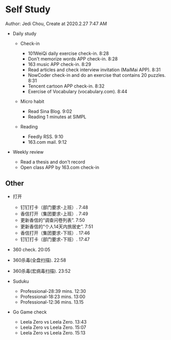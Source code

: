 # Self Study

Author: Jedi Chou, Create at 2020.2.27 7:47 AM

* Daily study
  * Check-in
    * 101WeiQi daily exercise check-in. 8:28
    * Don't memorize words APP check-in. 8:28
    * 163 music APP check-in. 8:29
    * Read articles and check interview invitation (MaiMai APP). 8:31
    * NowCoder check-in and do an exercise that contains 20 puzzles. 8:31
    * Tencent cartoon APP check-in. 8:32
    * Exercise of Vocabulary (vocabulary.com). 8:44

  * Micro habit
    * Read Sina Blog. 9:02
    * Reading 1 minutes at SIMPL

  * Reading
    * Feedly RSS. 9:10
    * 163.com mail. 9:12

* Weekly review
  * Read a thesis and don't record
  * Open class APP by 163.com check-in

## Other

* 打开
  * 钉钉打卡（部门要求-上班）. 7:48
  * 香信打开（集团要求-上班）. 7:49
  * 更新香信的“调查问卷列表”. 7:50
  * 更新香信的“个人14天内旅居史”. 7:51
  * 香信打开（集团要求-下班）. 17:46
  * 钉钉打卡（部门要求-下班）. 17:47

* 360 check. 20:05
* 360杀毒(全盘扫描). 22:58
* 360杀毒(宏病毒扫描). 23:52

* Suduku
  * Professional-28:39 mins. 12:30
  * Professional-18:23 mins. 13:00
  * Professional-12:36 mins. 13.15

* Go Game check
  * Leela Zero vs Leela Zero. 13:43
  * Leela Zero vs Leela Zero. 15:07
  * Leela Zero vs Leela Zero. 15:13
